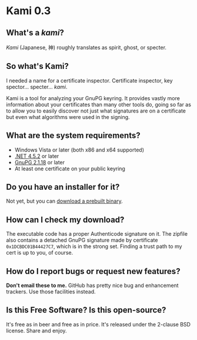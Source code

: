 ﻿# Kami 0.3

## What's a _kami_?
_Kami_ (Japanese, 神) roughly translates as spirit, ghost, or specter.

## So what's Kami?
I needed a name for a certificate inspector.  Certificate inspector, key 
spector... specter... _kami_.

Kami is a tool for analyzing your GnuPG keyring.  It provides vastly
more information about your certificates than many other tools do, going
so far as to allow you to easily discover not just what signatures are
on a certificate but even what algorithms were used in the signing.

## What are the system requirements?
* Windows Vista or later (both x86 and x64 supported)
* [.NET 4.5.2](https://www.microsoft.com/en-us/download/details.aspx?id=42642)
  or later
* [GnuPG 2.1.18](https://gnupg.org/ftp/gcrypt/binary/gnupg-w32-2.1.19_20170328.exe)
  or later
* At least one certificate on your public keyring

## Do you have an installer for it?
Not yet, but you can 
[download a prebuilt binary](https://github.com/rjhansen/kami/releases/download/0.3/Kami-0.3.zip).

## How can I check my download?
The executable code has a proper Authenticode signature on it.  The zipfile
also contains a detached GnuPG signature made by certificate 
```0x1DCBDC01B44427C7```, which is in the strong set.  Finding a trust path
to my cert is up to you, of course.

## How do I report bugs or request new features?
**Don't email these to me.**  GitHub has pretty nice bug and enhancement trackers.
Use those facilities instead.

## Is this Free Software?  Is this open-source?
It's free as in beer and free as in price.  It's released under the 2-clause BSD
license.  Share and enjoy.
